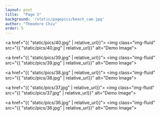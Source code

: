 ```yaml
---
layout: post
title:  "Page 5"
background: '/static/pagepics/beach_cam.jpg'
author: "Theodore Chiu"
order: 5
---
```


<a href="{{ "static/pics/40.jpg" | relative_url}}">
	<img class="img-fluid" src="{{ "static/pics/40.jpg" | relative_url}}" alt="Demo Image">
</a>

<a href="{{ "static/pics/39.jpg" | relative_url}}">
	<img class="img-fluid" src="{{ "static/pics/39.jpg" | relative_url}}" alt="Demo Image">
</a>

<a href="{{ "static/pics/38.jpg" | relative_url}}">
	<img class="img-fluid" src="{{ "static/pics/38.jpg" | relative_url}}" alt="Demo Image">
</a>

<a href="{{ "static/pics/37.jpg" | relative_url}}">
	<img class="img-fluid" src="{{ "static/pics/37.jpg" | relative_url}}" alt="Demo Image">
</a>

<a href="{{ "static/pics/36.jpg" | relative_url}}">
	<img class="img-fluid" src="{{ "static/pics/36.jpg" | relative_url}}" alt="Demo Image">
</a>

